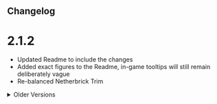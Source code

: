 ## Changelog

# 2.1.2
- Updated Readme to include the changes
- Added exact figures to the Readme, in-game tooltips will still remain deliberately vague
- Re-balanced Netherbrick Trim

<details>
<summary>Older Versions</summary>

# 2.1.1
- Fix crash with incorrect application of compat mixins when another mod is not present

# 2.1.0
### Changes
- All trim effects now only apply if the armour is in the correct slot
- All trim effects can now be toggled in the config
- Silver effect can now be toggled to enable/disable the effect in dimensions that have a fixed time
  - Configurable (default: true)
- Slime effect on the boots now completely negates fall damage and causes you to bounce
  - Configurable (default: true)
- Leather effect now does not allow you to step-down higher than vanilla
- Dragon's Breath effect now doesn't re-apply the cloud effect to it's owner
- Enderpearl will only be able to teleport you every 10 ticks to prevent constant teleporting on repeated damage
- Couple changes to the default config for balance purposes
- Added no_no.json
### Bug Fixes
- Fix Copper Swim Speed not applying correclty
- Fix Iron Mining Speed applying to all tools on all blocks
- Fix Slime knockback effect not applying correctly 
- Fix Glowstone effect from constantly re-applying increasing the level of effects greatly
- Fix crash with Fire Charge effect
- Fix Fire Charge not applying to attacked mobs
- Fix trim effects from Trims Expanded not applying correctly
- Fix crash with Immersive Portals

# 2.0.5
- Buff iron trim to 50% increase in mining speed per trim
- Fix #26

# 2.0.4
- Fix effects not applying to vanilla materials

# 2.0.3
- Fix more translation issues

# 2.0.2
- Fix spelling mistake in the translations

</details>